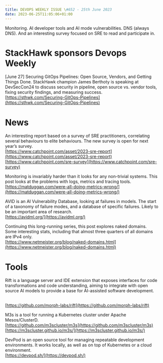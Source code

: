 ```yaml
---
title: DEVOPS WEEKLY ISSUE \#652 - 25th June 2023 
date: 2023-06-25T11:05:06+01:00
---
```


Monitoring. AI developer tools and AI mode vulnerabilities. DNS (always DNS). And an interesting survey focused on SRE to read and participate in.


StackHawk sponsors Devops Weekly
============================

[June 27] Securing GitOps Pipelines: Open Source, Vendors, and Getting Things Done. StackHawk champion James Berthoty is speaking at DevSecCon24 to discuss security in pipeline, open source vs. vendor tools, fixing security findings, and measuring success.
<br>[https://sthwk.com/Securing-GitOps-Pipelines](https://sthwk.com/Securing-GitOps-Pipelines)


News
====

An interesting report based on a survey of SRE practitioners, correlating several behaviours to elite behaviours. The new survey is open for next year’s survey.
<br>[https://www.catchpoint.com/asset/2023-sre-report](https://www.catchpoint.com/asset/2023-sre-report)
<br>[https://www.catchpoint.com/sre-survey](https://www.catchpoint.com/sre-survey)


Monitoring is invariably harder than it looks for any non-trivial systems. This post looks at the problems with logs, metrics and tracing tools.
<br>[https://matduggan.com/were-all-doing-metrics-wrong/](https://matduggan.com/were-all-doing-metrics-wrong/)


AVID is an AI Vulnerability Database, looking at failures in models. The start of a taxonomy of failure modes, and a database of specific failures. Likely to be an important area of research.
<br>[https://avidml.org/](https://avidml.org/)


Continuing this long-running series, this post explores naked domains. Some interesting
stats, including that almost three quarters of all domains are IPv4 only.
<br>[https://www.netmeister.org/blog/naked-domains.html](https://www.netmeister.org/blog/naked-domains.html)


Tools
=====

Rift is a language server and IDE extension that exposes interfaces for code transformations and code understanding, aiming to integrate with open source AI models to provide a base for AI-assisted software development.

<br>[https://github.com/morph-labs/rift](https://github.com/morph-labs/rift)


M3s is a tool for running a Kubernetes cluster under Apache Mesos/ClusterD.
<br>[https://github.com/m3scluster/m3s](https://github.com/m3scluster/m3s)
<br>[https://m3scluster.github.io/m3s/](https://m3scluster.github.io/m3s/)


DevPod is an open source tool for managing repeatable development environments. It works locally, as well as on top of Kubernetes or a cloud environment.
<br>[https://devpod.sh/](https://devpod.sh/)



